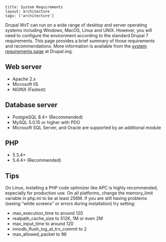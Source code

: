 ```
title: System Requirements
layout: architecture
tags: ['architecture']
```

Drupal WxT can run on a wide range of desktop and server operating systems including Windows, MacOS, Linux and UNIX. However, you will need to configure the environment according to the standard Drupal 7 requirements. This page provides a brief summary of those requirements and recommendations. More information is available from the [system requirements page][system_requirements] at Drupal.org.

## Web server

* Apache 2.x
* Microsoft IIS
* NGINX (Fastest)

## Database server

* PostgreSQL 8.4+ (Recommended)
* MySQL 5.0.15 or higher with PDO
* Microsoft SQL Server, and Oracle are supported by an additional module

## PHP

* 5.3.4+
* 5.4.4+ (Recommended)

## Tips

On Linux, installing a PHP code optimizer like APC is highly recommended, especially for production use. On all platforms, change the memory_limit variable in php.ini to be at least 256M. If you are still having problems (seeing “white screens” or errors during installation) try setting:

* max_execution_time to around 120
* realpath_cache_size to 512K, 1M or even 2M
* max_input_time to around 120
* innodb_flush_log_at_trx_commit to 2
* max_allowed_packet to 96


<!-- Links Referenced -->

[system_requirements]:          http://drupal.org/requirements
